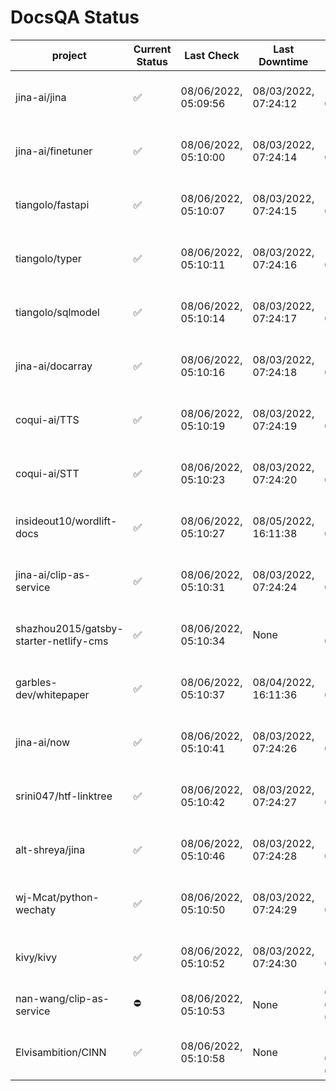 # DocsQA Status

|               project                |Current Status|     Last Check     |   Last Downtime    |              % Uptime              |
|--------------------------------------|--------------|--------------------|--------------------|------------------------------------|
|jina-ai/jina                          |✅            |08/06/2022, 05:09:56|08/03/2022, 07:24:12|125.104 (since 07/29/2022, 16:38:18)|
|jina-ai/finetuner                     |✅            |08/06/2022, 05:10:00|08/03/2022, 07:24:14|125.112 (since 07/29/2022, 16:38:18)|
|tiangolo/fastapi                      |✅            |08/06/2022, 05:10:07|08/03/2022, 07:24:15|125.122 (since 07/29/2022, 16:38:18)|
|tiangolo/typer                        |✅            |08/06/2022, 05:10:11|08/03/2022, 07:24:16|125.126 (since 07/29/2022, 16:38:18)|
|tiangolo/sqlmodel                     |✅            |08/06/2022, 05:10:14|08/03/2022, 07:24:17|125.126 (since 07/29/2022, 16:38:18)|
|jina-ai/docarray                      |✅            |08/06/2022, 05:10:16|08/03/2022, 07:24:18|125.128 (since 07/29/2022, 16:38:18)|
|coqui-ai/TTS                          |✅            |08/06/2022, 05:10:19|08/03/2022, 07:24:19|125.133 (since 07/29/2022, 16:38:18)|
|coqui-ai/STT                          |✅            |08/06/2022, 05:10:23|08/03/2022, 07:24:20|125.135 (since 07/29/2022, 16:38:18)|
|insideout10/wordlift-docs             |✅            |08/06/2022, 05:10:27|08/05/2022, 16:11:38|117.047 (since 07/29/2022, 16:38:18)|
|jina-ai/clip-as-service               |✅            |08/06/2022, 05:10:31|08/03/2022, 07:24:24|125.148 (since 07/29/2022, 16:38:18)|
|shazhou2015/gatsby-starter-netlify-cms|✅            |08/06/2022, 05:10:34|None                |100.000 (since 08/03/2022, 10:30:18)|
|garbles-dev/whitepaper                |✅            |08/06/2022, 05:10:37|08/04/2022, 16:11:36|117.123 (since 07/29/2022, 16:38:18)|
|jina-ai/now                           |✅            |08/06/2022, 05:10:41|08/03/2022, 07:24:26|125.154 (since 07/29/2022, 16:38:18)|
|srini047/htf-linktree                 |✅            |08/06/2022, 05:10:42|08/03/2022, 07:24:27|129.513 (since 07/31/2022, 18:29:28)|
|alt-shreya/jina                       |✅            |08/06/2022, 05:10:46|08/03/2022, 07:24:28|125.158 (since 07/29/2022, 16:38:18)|
|wj-Mcat/python-wechaty                |✅            |08/06/2022, 05:10:50|08/03/2022, 07:24:29|125.162 (since 07/29/2022, 16:38:18)|
|kivy/kivy                             |✅            |08/06/2022, 05:10:52|08/03/2022, 07:24:30|125.161 (since 07/29/2022, 16:38:18)|
|nan-wang/clip-as-service              |⛔️           |08/06/2022, 05:10:53|None                |0.000 (since 08/04/2022, 05:17:56)  |
|Elvisambition/CINN                    |✅            |08/06/2022, 05:10:58|None                |100.000 (since 08/04/2022, 07:09:50)|
